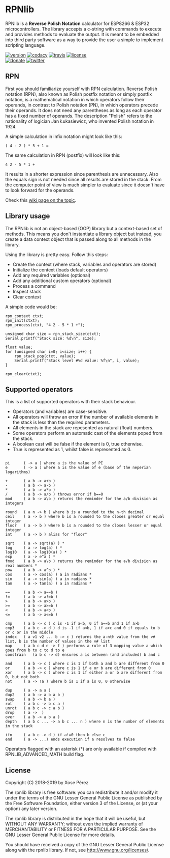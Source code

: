 # RPNlib

RPNlib is a **Reverse Polish Notation** calculator for ESP8266 & ESP32 microcontrollers. 
The library accepts a c-string with commands to execute and provides methods to evaluate the output.
It is meant to be embedded into third party software as a way to provide the user a simple to implement scripting language.

[![version](https://img.shields.io/badge/version-0.1.0-brightgreen.svg)](CHANGELOG.md)
[![codacy](https://img.shields.io/codacy/grade/dca10aead98240db83c23ef550b591dc/master.svg)](https://www.codacy.com/app/xoseperez/rpnlib/dashboard)
[![travis](https://travis-ci.org/xoseperez/rpnlib.svg?branch=master)](https://travis-ci.org/xoseperez/rpnlib)
[![license](https://img.shields.io/github/license/xoseperez/rpnlib.svg)](LICENSE)
<br />
[![donate](https://img.shields.io/badge/donate-PayPal-blue.svg)](https://www.paypal.com/cgi-bin/webscr?cmd=_donations&business=xose%2eperez%40gmail%2ecom&lc=US&no_note=0&currency_code=EUR&bn=PP%2dDonationsBF%3abtn_donate_LG%2egif%3aNonHostedGuest)
[![twitter](https://img.shields.io/twitter/follow/xoseperez.svg?style=social)](https://twitter.com/intent/follow?screen_name=xoseperez)

## RPN

First you should familiarize yourself with RPN calculation. 
Reverse Polish notation (RPN), also known as Polish postfix notation or simply postfix notation, is a mathematical notation in which operators follow their operands, in contrast to Polish notation (PN), in which operators precede their operands. It does not need any parentheses as long as each operator has a fixed number of operands. The description "Polish" refers to the nationality of logician Jan Łukasiewicz, who invented Polish notation in 1924.

A simple calculation in infix notation might look like this:

```
( 4 - 2 ) * 5 + 1 =
```

The same calculation in RPN (postfix) will look like this:

```
4 2 - 5 * 1 +
```

It results in a shorter expression since parenthesis are unnecessary. Also the equals sign is not needed since all results are stored in the stack. From the computer point of view is much simpler to evaluate since it doesn't have to look forward for the operands.

Check this [wiki page on the topic](https://en.wikipedia.org/wiki/Reverse_Polish_notation).

## Library usage

The RPNlib is not an object-based (OOP) library but a context-based set of methods. This means you don't instantiate a library object but instead, you create a data context object that is passed along to all methods in the library.

Using the library is pretty easy. Follow this steps:

* Create the context (where stack, variables and operators are stored)
* Initialize the context (loads default operators)
* Add any required variables (optional)
* Add any additional custom operators (optional)
* Process a command
* Inspect stack
* Clear context

A simple code would be:

```
rpn_context ctxt;
rpn_init(ctxt);
rpn_process(ctxt, "4 2 - 5 * 1 +");

unsigned char size = rpn_stack_size(ctxt);
Serial.printf("Stack size: %d\n", size);

float value;
for (unsigned char i=0; i<size; i++) {
    rpn_stack_pop(ctxt, value);
    Serial.printf("Stack level #%d value: %f\n", i, value);
}

rpn_clear(ctxt);
```

## Supported operators

This is a list of supported operators with their stack behaviour. 

* Operators (and variables) are case-sensitive.
* All operators will throw an error if the number of available elements in the stack is less than the required parameters.
* All elements in the stack are repesented as natural (float) numbers. 
* Some operators perform an automatic cast of the elements poped from the stack.
* A boolean cast will be false if the element is 0, true otherwise.
* True is represented as 1, whilst false is represented as 0.


```

pi      ( -> a ) where a is the value of PI
e       ( -> a ) where a is the value of e (base of the neperian logarithms)

+       ( a b -> a+b )
-       ( a b -> a-b )
*       ( a b -> a*b )
/       ( a b -> a/b ) throws error if b==0
mod     ( a b -> a\b ) returns the reminder for the a/b division as integers

round   ( a n -> b ) where b is a rounded to the n-th decimal
ceil    ( a -> b ) where b is a rounded to the closes greater or equal integer
floor   ( a -> b ) where b is a rounded to the closes lesser or equal integer
int     ( a -> b ) alias for "floor"

sqrt    ( a -> sqrt(a) ) *
log     ( a -> log(a) ) *
log10   ( a -> log10(a) ) *
exp     ( a -> e^a ) *
fmod    ( a b -> a\b ) returns the reminder for the a/b division as real numbers *
pow     ( a b -> a^b ) *
cos     ( a -> cos(a) ) a in radians *
sin     ( a -> sin(a) ) a in radians *
tan     ( a -> tan(a) ) a in radians *

==      ( a b -> a==b )
!=      ( a b -> a!=b )
>       ( a b -> a>b )
>=      ( a b -> a>=b )
<       ( a b -> a<b )
<=      ( a b -> a<=b )

cmp     ( a b -> c ) c is -1 if a<b, 0 if a==b and 1 if a>b
cmp3    ( a b c -> d ) d is -1 if a<b, 1 if a>c and 0 if equals to b or c or in the middle
index   ( a v1 v2 ... b -> c ) returns the a-nth value from the v# list, b is the number of values in the v# list
map     ( a b c d e -> f ) performs a rule of 3 mapping value a which goes from b to c to d to e
constrain   (a b c -> d) ensures a is between (and included) b and c

and     ( a b -> c ) where c is 1 if both a and b are different from 0
or      ( a b -> c ) where c is 1 if a or b are different from 0
xor     ( a b -> c ) where c is 1 if either a or b are different from 0, but not both
not     ( a -> !a ) where b is 1 if a is 0, 0 otherwise

dup     ( a -> a a )
dup2    ( a b -> a b a b )
swap    ( a b -> b a )
rot     ( a b c -> b c a )
unrot   ( a b c -> c a b )
drop    ( a ->  )
over    ( a b -> a b a )
depth   ( a b c ... -> a b c ... n ) where n is the number of elements in the stack

ifn     ( a b c -> d ) if a!=0 then b else c
end     ( a -> ...) ends execution if a resolves to false

```

Operators flagged with an asterisk (*) are only available if compiled with RPNLIB_ADVANCED_MATH build flag.

## License

Copyright (C) 2018-2019 by Xose Pérez <xose dot perez at gmail dot com>

The rpnlib library is free software: you can redistribute it and/or modify
it under the terms of the GNU Lesser General Public License as published by
the Free Software Foundation, either version 3 of the License, or
(at your option) any later version.

The rpnlib library is distributed in the hope that it will be useful,
but WITHOUT ANY WARRANTY; without even the implied warranty of
MERCHANTABILITY or FITNESS FOR A PARTICULAR PURPOSE.  See the
GNU Lesser General Public License for more details.

You should have received a copy of the GNU Lesser General Public License
along with the rpnlib library.  If not, see <http://www.gnu.org/licenses/>.
